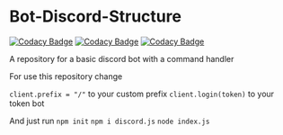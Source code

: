 # Bot-Discord-Structure

[![Codacy Badge](https://api.codacy.com/project/badge/Grade/a72d4928550f45ec820cbf7067f08b25)](https://app.codacy.com/app/zechaos031/Bot-Discord-Structure?utm_source=github.com&utm_medium=referral&utm_content=zechaos031/Bot-Discord-Structure&utm_campaign=Badge_Grade_Dashboard)
[![Codacy Badge](https://api.codacy.com/project/badge/Grade/a72d4928550f45ec820cbf7067f08b25)](https://app.codacy.com/app/zechaos031/Bot-Discord-Structure?utm_source=github.com&utm_medium=referral&utm_content=zechaos031/Bot-Discord-Structure&utm_campaign=Badge_Grade_Settings)
[![Codacy Badge](https://api.codacy.com/project/badge/Grade/a72d4928550f45ec820cbf7067f08b25)](https://app.codacy.com/app/zechaos031/Bot-Discord-Structure?utm_source=github.com&utm_medium=referral&utm_content=zechaos031/Bot-Discord-Structure&utm_campaign=Badge_Grade_Dashboard)

A repository for a basic discord bot with a command handler

For use this repository change


`client.prefix = "/"` to your custom prefix
`client.login(token)` to your token bot

And just run 
`npm init`
`npm i discord.js`
`node index.js`
